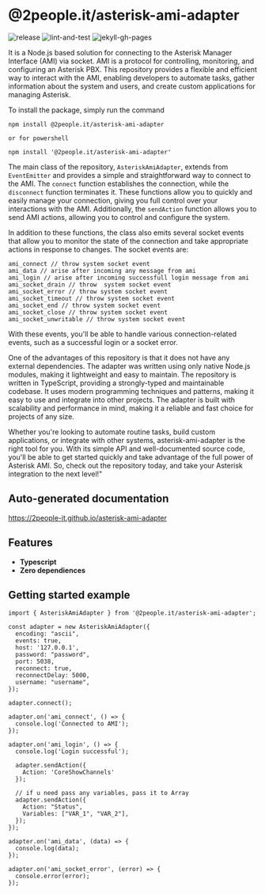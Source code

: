 # @2people.it/asterisk-ami-adapter

![release](https://github.com/2people-IT/asterisk-ami-adapter/actions/workflows/release.yml/badge.svg)
![lint-and-test](https://github.com/2people-IT/asterisk-ami-adapter/actions/workflows/lint-and-test.yml/badge.svg)
![jekyll-gh-pages](https://github.com/2people-IT/asterisk-ami-adapter/actions/workflows/jekyll-gh-pages.yml/badge.svg)

It is a Node.js based solution for connecting to the Asterisk Manager Interface (AMI) via socket. AMI is a protocol for controlling, monitoring, and configuring an Asterisk PBX. This repository provides a flexible and efficient way to interact with the AMI, enabling developers to automate tasks, gather information about the system and users, and create custom applications for managing Asterisk.

To install the package, simply run the command
```
npm install @2people.it/asterisk-ami-adapter

or for powershell

npm install '@2people.it/asterisk-ami-adapter'

```

The main class of the repository, ```AsteriskAmiAdapter```, extends from ```EventEmitter``` and provides a simple and straightforward way to connect to the AMI.
The ``connect`` function establishes the connection, while the ```disconnect``` function terminates it. These functions allow you to quickly and easily manage your connection, giving you full control over your interactions with the AMI. Additionally, the ```sendAction``` function allows you to send AMI actions, allowing you to control and configure the system.

In addition to these functions, the class also emits several socket events that allow you to monitor the state of the connection and take appropriate actions in response to changes. The socket events are:
```
ami_connect // throw system socket event
ami_data // arise after incoming any message from ami
ami_login // arise after incoming successfull login message from ami
ami_socket_drain // throw  system socket event
ami_socket_error // throw system socket event
ami_socket_timeout // throw system socket event
ami_socket_end // throw system socket event
ami_socket_close // throw system socket event
ami_socket_unwritable // throw system socket event
```
With these events, you'll be able to handle various connection-related events, such as a successful login or a socket error.

One of the advantages of this repository is that it does not have any external dependencies. The adapter was written using only native Node.js modules, making it lightweight and easy to maintain. The repository is written in TypeScript, providing a strongly-typed and maintainable codebase. It uses modern programming techniques and patterns, making it easy to use and integrate into other projects. The adapter is built with scalability and performance in mind, making it a reliable and fast choice for projects of any size.

Whether you're looking to automate routine tasks, build custom applications, or integrate with other systems, asterisk-ami-adapter is the right tool for you. With its simple API and well-documented source code, you'll be able to get started quickly and take advantage of the full power of Asterisk AMI. So, check out the repository today, and take your Asterisk integration to the next level!"

## Auto-generated documentation

https://2people-it.github.io/asterisk-ami-adapter

## Features

* **Typescript**
* **Zero dependiences**

## Getting started example

```
import { AsteriskAmiAdapter } from '@2people.it/asterisk-ami-adapter';

const adapter = new AsteriskAmiAdapter({
  encoding: "ascii",
  events: true,
  host: '127.0.0.1',
  password: "password",
  port: 5038,
  reconnect: true,
  reconnectDelay: 5000,
  username: "username",
});

adapter.connect();

adapter.on('ami_connect', () => {
  console.log('Connected to AMI');
});

adapter.on('ami_login', () => {
  console.log('Login successful');

  adapter.sendAction({
    Action: 'CoreShowChannels'
  });

  // if u need pass any variables, pass it to Array
  adapter.sendAction({
    Action: "Status",
    Variables: ["VAR_1", "VAR_2"],
  });
});

adapter.on('ami_data', (data) => {
  console.log(data);
});

adapter.on('ami_socket_error', (error) => {
  console.error(error);
});

```
